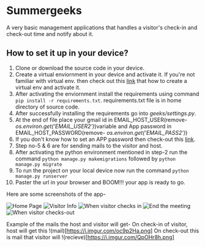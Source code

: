 # Summergeeks
A very basic management applications that handles a visitor's check-in and check-out time and notify about it.

## How to set it up in your device?

1. Clone or download the source code in your device.
2. Create a virtual enviornment in your device and activate it. If you're not familiar with virtual env. then check out this [link](https://www.geeksforgeeks.org/python-virtual-environment/) that how to create a virtual env and activate it.
3. After activating the enviornment install the requirements using command `pip install -r requirements.txt`. requirements.txt file is in home directory of source code.
4. After successfully installing the requirements go into *geeks/settings.py*.
5. At the end of file place your gmail id in EMAIL_HOST_USER(remove- *os.environ.get('EMAIL_USER2')*)variable and App password in EMAIL_HOST_PASSWORD(remove- *os.environ.get('EMAIL_PASS2')*)
6. If you don't know how to set an APP password then check-out this [link](https://devanswers.co/create-application-specific-password-gmail/). 
7. Step no-5 & 6 are for sending mails to the visitor and host.
8. After activating the python environment mentioned in step-2 run the command `python manage.py makemigrations` followed by `python manage.py migrate`
9. To run the project on your local device now run the command `python manage.py runserver`
10. Paster the url in your browser and BOOM!!! your app is ready to go.

Here are some screenshots of the app-

![Home Page](https://i.imgur.com/2zCnfdF.png)
![Visitor Info](https://i.imgur.com/d0Aeo2c.png)
![When visitor checks in](https://i.imgur.com/HPEZH5s.png)
![End the meeting](https://i.imgur.com/vs3lQyl.png)
![When visitor checks-out](https://i.imgur.com/rdqe9bm.png)

Example of the mails the host and visitor will get-
On check-in of visitor, host will get this 
!(mail)[https://i.imgur.com/oc9p2Ha.png]
On check-out this is mail that visitor will 
!(recieve)[https://i.imgur.com/QpOHr8h.png]
